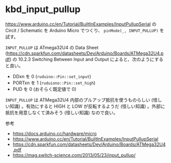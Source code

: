 # kbd_input_pullup

<https://www.arduino.cc/en/Tutorial/BuiltInExamples/InputPullupSerial> の Circit / Schematic を Arduino Micro でつくり、
`pinMode(_, INPUT_PULLUP)` を試す。

`INPUT_PULLUP` は ATmega32U4 の Data Sheet (<https://cdn.sparkfun.com/datasheets/Dev/Arduino/Boards/ATMega32U4.pdf>) の 10.2.3 Switching Between Input and Output によると、次のようにすると良い。

- DDxn を 0 (`ruduino::Pin::set_input`)
- PORTxn を 1 (`ruduiono::Pin::set_high`)
- PUD を 0 (おそらく既定値で 0)

`INPUT_PULLUP` は ATMega32U4 内部のプルアップ抵抗を使うものらしい (怪しい知識) 。有効にすると HIGH と LOW が反転するようだ (怪しい知識) 。外部に抵抗を用意しなくて済みそう (怪しい知識) なので良い。

参考

- <https://docs.arduino.cc/hardware/micro>
- <https://www.arduino.cc/en/Tutorial/BuiltInExamples/InputPullupSerial>
- <https://cdn.sparkfun.com/datasheets/Dev/Arduino/Boards/ATMega32U4.pdf>
- <https://mag.switch-science.com/2013/05/23/input_pullup/>
